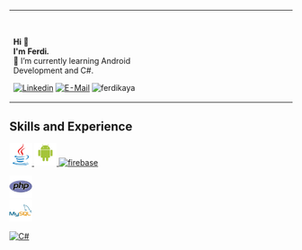 <table width="100%"> 
  <tr>
     <td width="50%">

<br><p><b>Hi 👋 <br> I'm Ferdi.</b><br>🌱 I’m currently learning Android Development and C#.</p>
  [![Linkedin](https://img.shields.io/badge/linked-in-369?style=flat-square&logo=linkedin&logoColor=white&color=blue)](https://www.linkedin.com/in/ferdikaya55/)
  [![E-Mail](https://img.shields.io/badge/email-reveal-2a8?style=flat-square&logo=gmail&logoColor=white)](https://mailto:ferdi.kayaa@outlook.com)
  <img src="https://komarev.com/ghpvc/?username=ferdikaya55" alt="ferdikaya" /> </p>
</p>
  </td>
    
    
  <td width="50%">
      
&nbsp; <br> 

  </td>
 
  </table>

[//]: <> (The `&nbsp;` is to have Aphelion take up more space)



## Skills and Experience

<p align="left">
 
<a href="https://www.java.com" target="_blank"> <img src="https://raw.githubusercontent.com/devicons/devicon/master/icons/java/java-original.svg" alt="java" width="40" height="40"/> </a>
<a href="https://developer.android.com" target="_blank"> <img src="https://raw.githubusercontent.com/devicons/devicon/master/icons/android/android-original-wordmark.svg" alt="android" width="40" height="40"/> </a>
<a href="https://firebase.google.com/" target="_blank"> <img src="https://www.vectorlogo.zone/logos/firebase/firebase-icon.svg" alt="firebase" width="40" height="40"/> </a> 
</p>

<p align="left">

<a href="https://www.php.net" target="_blank"> <img src="https://raw.githubusercontent.com/devicons/devicon/master/icons/php/php-original.svg" alt="php" width="40" height="40"/> </a> <br>
<a href="https://www.mysql.com/" target="_blank"> <img src="https://raw.githubusercontent.com/devicons/devicon/master/icons/mysql/mysql-original-wordmark.svg" alt="mysql" width="40" height="40"/> </a> <br>

<a href="#" target="_blank"> <img src="https://miro.medium.com/max/594/1*ymVNbsdd7KxHXHC4-LP7kw.png" alt="C#" width="40" height="40"/> </a> <br>
<br>






<!--
**envercelik/envercelik** is a ✨ _special_ ✨ repository because its `README.md` (this file) appears on your GitHub profile.

Here are some ideas to get you started:

- 🔭 I’m currently working on ...
- 🌱 I’m currently learning ...
- 👯 I’m looking to collaborate on ...
- 🤔 I’m looking for help with ...
- 💬 Ask me about ...
- 📫 How to reach me: ...
- 😄 Pronouns: ...

-->

